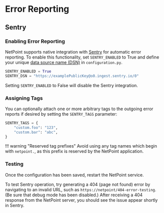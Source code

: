 # Error Reporting

## Sentry

### Enabling Error Reporting

NetPoint supports native integration with [Sentry](https://sentry.io/) for automatic error reporting. To enable this functionality, set `SENTRY_ENABLED` to True and define your unique [data source name (DSN)](https://docs.sentry.io/product/sentry-basics/concepts/dsn-explainer/) in `configuration.py`.

```python
SENTRY_ENABLED = True
SENTRY_DSN = "https://examplePublicKey@o0.ingest.sentry.io/0"
```

Setting `SENTRY_ENABLED` to False will disable the Sentry integration.

### Assigning Tags

You can optionally attach one or more arbitrary tags to the outgoing error reports if desired by setting the `SENTRY_TAGS` parameter:

```python
SENTRY_TAGS = {
    "custom.foo": "123",
    "custom.bar": "abc",
}
```

!!! warning "Reserved tag prefixes"
    Avoid using any tag names which begin with `netpoint.`, as this prefix is reserved by the NetPoint application.

### Testing

Once the configuration has been saved, restart the NetPoint service.

To test Sentry operation, try generating a 404 (page not found) error by navigating to an invalid URL, such as `https://netpoint/404-error-testing`. (Be sure that debug mode has been disabled.) After receiving a 404 response from the NetPoint server, you should see the issue appear shortly in Sentry.
